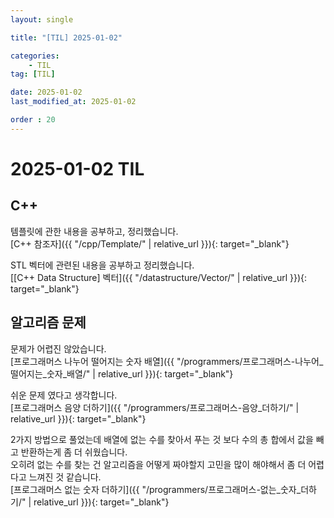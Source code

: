 ```yaml
---
layout: single

title: "[TIL] 2025-01-02"

categories:
    - TIL
tag: [TIL]

date: 2025-01-02
last_modified_at: 2025-01-02

order : 20
---
```


# 2025-01-02 TIL

## C++

템플릿에 관한 내용을 공부하고, 정리했습니다.  
[C++ 참조자]({{ "/cpp/Template/" | relative_url }}){: target="_blank"}

STL 벡터에 관련된 내용을 공부하고 정리했습니다.  
[[C++ Data Structure] 벡터]({{ "/datastructure/Vector/" | relative_url }}){: target="_blank"}

## 알고리즘 문제

문제가 어렵진 않았습니다.  
[프로그래머스 나누어 떨어지는 숫자 배열]({{ "/programmers/프로그래머스-나누어_떨어지는_숫자_배열/" | relative_url }}){: target="_blank"}

쉬운 문제 였다고 생각합니다.  
[프로그래머스 음양 더하기]({{ "/programmers/프로그래머스-음양_더하기/" | relative_url }}){: target="_blank"}

2가지 방법으로 풀었는데 배열에 없는 수를 찾아서 푸는 것 보다 수의 총 합에서 값을 빼고 반환하는게 좀 더 쉬웠습니다.  
오히려 없는 수를 찾는 건 알고리즘을 어떻게 짜야할지 고민을 많이 해야해서 좀 더 어렵다고 느껴진 것 같습니다.  
[프로그래머스 없는 숫자 더하기]({{ "/programmers/프로그래머스-없는_숫자_더하기/" | relative_url }}){: target="_blank"}